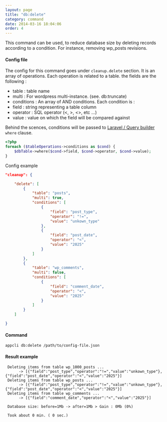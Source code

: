 ```yaml
---
layout: page
title: "db:delete"
category: command
date: 2014-03-16 18:04:06
order: 4
---
```




This command can be used, to reduce database size by deleting records according
to a condition. For instance, removing wp_posts revisions.


#### Config file

The config for this command goes under `cleanup.delete` section. It is an array
of operations. Each operation is related to a table. the fields are the following :

* table : table name
* multi : For wordpress multi-instance. (see. db:truncate)
* conditions : An array of AND conditions. Each condition is :
 * field : string representing a table column
 * operator : SQL operator (<, >, <>, etc ...)
 * value : value on which the field will be compared against

Behind the scences, conditions will be passed to [Laravel / Query builder]((http://laravel.com/docs/queries#selects)) `where` clause.

```php
<?php
foreach ($tableOperations->conditions as $cond) {
    $dbTable->where($cond->field, $cond->operator, $cond->value);
}
```

Config example

```json
"cleanup": {

    "delete": [
        {
            "table": "posts",
            "multi": true,
            "conditions": [
                {
                    "field": "post_type",
                    "operator": "!=",
                    "value": "unkown_type"
                },
                {
                    "field": "post_date",
                    "operator": "<",
                    "value": "2025"
                }
            ]
        },
        {
            "table": "wp_comments",
            "multi": false,
            "conditions": [
                {
                    "field": "comment_date",
                    "operator": "<",
                    "value": "2025"
                }
            ]
        }
    ]

}
```

#### Command

    appcli db:delete /path/to/config-file.json

#### Result example

     Deleting items from table wp_1000_posts ...
          -> [{"field":"post_type","operator":"!=","value":"unkown_type"},{"field":"post_date","operator":"<","value":"2025"}]
     Deleting items from table wp_posts ...
          -> [{"field":"post_type","operator":"!=","value":"unkown_type"},{"field":"post_date","operator":"<","value":"2025"}]
     Deleting items from table wp_comments ...
          -> [{"field":"comment_date","operator":"<","value":"2025"}]

     Database size: before=1Mb -> after=1Mb > Gain : 0Mb (0%)

     Took about 0 min. ( 0 sec.)



